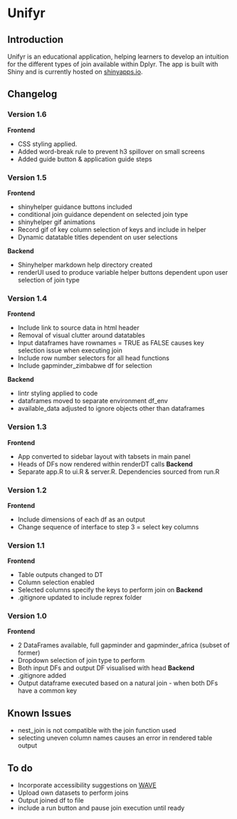 # Unifyr

## Introduction

Unifyr is an educational application, helping learners to develop an intuition for the different types of join available within Dplyr. The app is built with Shiny and is currently hosted on [shinyapps.io](https://richleysh84.shinyapps.io/UnifyR/).

## Changelog

### Version 1.6
**Frontend**
* CSS styling applied.
* Added word-break rule to prevent h3 spillover on small screens
* Added guide button & application guide steps

### Version 1.5

**Frontend**
* shinyhelper guidance buttons included
* conditional join guidance dependent on selected join type
* shinyhelper gif animations
* Record gif of key column selection of keys and include in helper
* Dynamic datatable titles dependent on user selections

**Backend**
* Shinyhelper markdown help directory created
* renderUI used to produce variable helper buttons dependent upon user selection of join type

### Version 1.4

**Frontend**
* Include link to source data in html header
* Removal of visual clutter around datatables
* Input dataframes have rownames = TRUE as FALSE causes key selection issue when executing join
* Include row number selectors for all head functions
* Include gapminder_zimbabwe df for selection

**Backend**
* lintr styling applied to code
* dataframes moved to separate environment df_env
* available_data adjusted to ignore objects other than dataframes

### Version 1.3


**Frontend**
* App converted to sidebar layout with tabsets in main panel
* Heads of DFs now rendered within renderDT calls
**Backend**
* Separate app.R to ui.R & server.R. Dependencies sourced from run.R


### Version 1.2

**Frontend**
* Include dimensions of each df as an output
* Change sequence of interface to step 3 = select key columns

### Version 1.1

**Frontend**
* Table outputs changed to DT
* Column selection enabled
* Selected columns specify the keys to perform join on
**Backend**
* .gitignore updated to include reprex folder

### Version 1.0

**Frontend**
* 2 DataFrames available, full gapminder and gapminder_africa (subset of former)
* Dropdown selection of join type to perform
* Both input DFs and output DF visualised with head
**Backend**
* .gitignore added
* Output dataframe executed based on a natural join - when both DFs have a common key


## Known Issues

* nest_join is not compatible with the join function used
* selecting uneven column names causes an error in rendered table output

## To do

* Incorporate accessibility suggestions on [WAVE](https://wave.webaim.org/)
* Upload own datasets to perform joins
* Output joined df to file
* include a run button and pause join execution until ready


